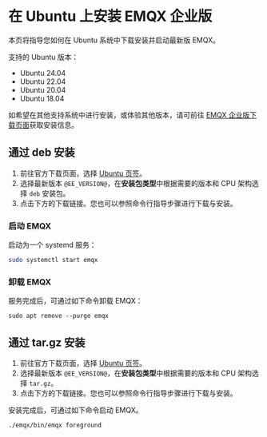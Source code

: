 # 在 Ubuntu 上安装 EMQX 企业版

本页将指导您如何在 Ubuntu 系统中下载安装并启动最新版 EMQX。

支持的 Ubuntu 版本：

- Ubuntu 24.04
- Ubuntu 22.04
- Ubuntu 20.04
- Ubuntu 18.04

如希望在其他支持系统中进行安装，或体验其他版本，请可前往 [EMQX 企业版下载页面](https://www.emqx.com/zh/downloads-and-install/enterprise)获取安装信息。

## 通过 deb 安装

1. 前往官方下载页面，选择 [Ubuntu 页签](https://www.emqx.com/zh/downloads-and-install/enterprise?os=Ubuntu)。
2. 选择最新版本 `@EE_VERSION@`，在**安装包类型**中根据需要的版本和 CPU 架构选择 `deb` 安装包。
3. 点击下方的下载链接。您也可以参照命令行指导步骤进行下载与安装。

### 启动 EMQX

启动为一个 systemd 服务：

```bash
sudo systemctl start emqx
```

### 卸载 EMQX

服务完成后，可通过如下命令卸载 EMQX：

```shell
sudo apt remove --purge emqx
```

## 通过 tar.gz 安装

1. 前往官方下载页面，选择 [Ubuntu 页签](https://www.emqx.com/zh/downloads-and-install/enterprise?os=Ubuntu)。
2. 选择最新版本 `@EE_VERSION@`，在**安装包类型**中根据需要的版本和 CPU 架构选择 `tar.gz`。
3. 点击下方的下载链接。您也可以参照命令行指导步骤进行下载与安装。

安装完成后，可通过如下命令启动 EMQX。

```bash
./emqx/bin/emqx foreground
```
